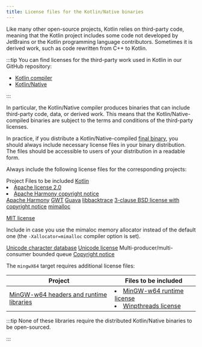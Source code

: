 ```yaml
---
title: License files for the Kotlin/Native binaries
---
```



Like many other open-source projects, Kotlin relies on third-party code, meaning that the Kotlin project includes some code
not developed by JetBrains or the Kotlin programming language contributors.
Sometimes it is derived work, such as code rewritten from C++ to Kotlin.

:::tip
 You can find licenses for the third-party work used in Kotlin in our GitHub repository:

* [Kotlin compiler](https://github.com/JetBrains/kotlin/tree/master/license/third_party)
* [Kotlin/Native](https://github.com/JetBrains/kotlin/tree/master/kotlin-native/licenses/third_party)

:::


In particular, the Kotlin/Native compiler produces binaries that can include third-party code, data, or derived work.
This means that the Kotlin/Native-compiled binaries are subject to the terms and conditions of the third-party licenses.

In practice, if you distribute a Kotlin/Native-compiled [final binary](multiplatform-build-native-binaries.md),
you should always include necessary license files in your binary distribution. The files should be accessible
to users of your distribution in a readable form.

Always include the following license files for the corresponding projects:
<tr>
<tr>
      <th>Project</th>
      <th>Files to be included</th>
</tr>
<tr>
<td><a href="https://kotlinlang.org/">Kotlin</a></td>
<td rowspan="4">
         <list>
            <li><a href="https://github.com/JetBrains/kotlin/blob/master/license/LICENSE.txt">Apache license 2.0</a></li>
            <li><a href="https://github.com/JetBrains/kotlin/blob/master/kotlin-native/licenses/third_party/harmony_NOTICE.txt">Apache Harmony copyright notice</a></li>
         </list>
</td>
</tr>
<tr>
<td><a href="https://harmony.apache.org/">Apache Harmony</a></td>
</tr>
<tr>
<td><a href="https://www.gwtproject.org/">GWT</a></td>
</tr>
<tr>
<td><a href="https://guava.dev">Guava</a></td>
</tr>
<tr>
<td><a href="https://github.com/ianlancetaylor/libbacktrace">libbacktrace</a></td>
<td><a href="https://github.com/JetBrains/kotlin/blob/master/kotlin-native/licenses/third_party/libbacktrace_LICENSE.txt">3-clause BSD license with copyright notice</a></td>
</tr>
<tr>
<td><a href="https://github.com/microsoft/mimalloc">mimalloc</a></td>
<td>
<p>
   <a href="https://github.com/JetBrains/kotlin/blob/master/kotlin-native/licenses/third_party/mimalloc_LICENSE.txt">MIT license</a>
   </p>
<p>
   Include in case you use the mimaloc memory allocator instead of the default one (the <code>-Xallocator=mimalloc</code> compiler option is set).
   </p>
</td>
</tr>
<tr>
<td><a href="https://www.unicode.org/">Unicode character database</a></td>
<td><a href="https://github.com/JetBrains/kotlin/blob/master/kotlin-native/licenses/third_party/unicode_LICENSE.txt">Unicode license</a></td>
</tr>
<tr>
<td>Multi-producer/multi-consumer bounded queue</td>
<td><a href="https://github.com/JetBrains/kotlin/blob/master/kotlin-native/licenses/third_party/mpmc_queue_LICENSE.txt">Copyright notice</a></td>
</tr>
</table>

The `mingwX64` target requires additional license files:

| Project                                                               | Files to be included                                                                                                                                                                                                                                                                                                              | 
|-----------------------------------------------------------------------|-----------------------------------------------------------------------------------------------------------------------------------------------------------------------------------------------------------------------------------------------------------------------------------------------------------------------------------|
| [MinGW-w64 headers and runtime libraries](https://www.mingw-w64.org/) | <list><li><a href="https://sourceforge.net/p/mingw-w64/mingw-w64/ci/master/tree/COPYING.MinGW-w64-runtime/COPYING.MinGW-w64-runtime.txt">MinGW-w64 runtime license</a></li><li><a href="https://sourceforge.net/p/mingw-w64/mingw-w64/ci/master/tree/mingw-w64-libraries/winpthreads/COPYING">Winpthreads license</a></li></list> |

:::tip
None of these libraries require the distributed Kotlin/Native binaries to be open-sourced.

:::

